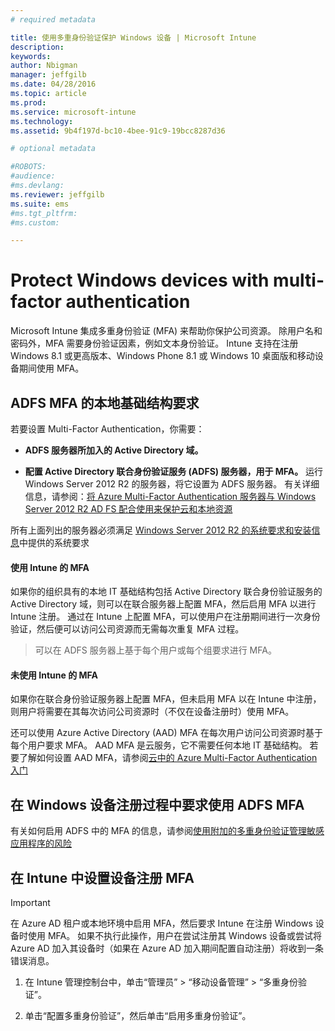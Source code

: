 ```yaml
---
# required metadata

title: 使用多重身份验证保护 Windows 设备 | Microsoft Intune
description:
keywords:
author: Nbigman
manager: jeffgilb
ms.date: 04/28/2016
ms.topic: article
ms.prod:
ms.service: microsoft-intune
ms.technology:
ms.assetid: 9b4f197d-bc10-4bee-91c9-19bcc8287d36

# optional metadata

#ROBOTS:
#audience:
#ms.devlang:
ms.reviewer: jeffgilb
ms.suite: ems
#ms.tgt_pltfrm:
#ms.custom:

---
```


# Protect Windows devices with multi-factor authentication
Microsoft Intune 集成多重身份验证 (MFA) 来帮助你保护公司资源。 除用户名和密码外，MFA 需要身份验证因素，例如文本身份验证。 Intune 支持在注册 Windows 8.1 或更高版本、Windows Phone 8.1 或 Windows 10 桌面版和移动设备期间使用 MFA。 

## ADFS MFA 的本地基础结构要求
若要设置 Multi-Factor Authentication，你需要：

-   **ADFS 服务器所加入的 Active Directory 域。**

-   **配置 Active Directory 联合身份验证服务 (ADFS) 服务器，用于 MFA。** 运行 Windows Server 2012 R2 的服务器，将它设置为 ADFS 服务器。 有关详细信息，请参阅：[将 Azure Multi-Factor Authentication 服务器与 Windows Server 2012 R2 AD FS 配合使用来保护云和本地资源](https://azure.microsoft.com/en-us/documentation/articles/multi-factor-authentication-get-started-adfs-w2k12/)

所有上面列出的服务器必须满足 [Windows Server 2012 R2 的系统要求和安装信息](http://technet.microsoft.com/library/dn303418.aspx)中提供的系统要求

#### 使用 Intune 的 MFA
如果你的组织具有的本地 IT 基础结构包括 Active Directory 联合身份验证服务的 Active Directory 域，则可以在联合服务器上配置 MFA，然后启用 MFA 以进行 Intune 注册。 通过在 Intune 上配置 MFA，可以使用户在注册期间进行一次身份验证，然后便可以访问公司资源而无需每次重复 MFA 过程。

>可以在 ADFS 服务器上基于每个用户或每个组要求进行 MFA。  

#### 未使用 Intune 的 MFA
如果你在联合身份验证服务器上配置 MFA，但未启用 MFA 以在 Intune 中注册，则用户将需要在其每次访问公司资源时（不仅在设备注册时）使用 MFA。

还可以使用 Azure Active Directory (AAD) MFA 在每次用户访问公司资源时基于每个用户要求 MFA。 AAD MFA 是云服务，它不需要任何本地 IT 基础结构。 若要了解如何设置 AAD MFA，请参阅[云中的 Azure Multi-Factor Authentication 入门](https://azure.microsoft.com/en-us/documentation/articles/multi-factor-authentication-get-started-cloud/)

## 在 Windows 设备注册过程中要求使用 ADFS MFA
有关如何启用 ADFS 中的 MFA 的信息，请参阅[使用附加的多重身份验证管理敏感应用程序的风险](http://technet.microsoft.com/library/dn280949.aspx)

## 在 Intune 中设置设备注册 MFA
>[!Important]  
>在 Azure AD 租户或本地环境中启用 MFA，然后要求 Intune 在注册 Windows 设备时使用 MFA。 如果不执行此操作，用户在尝试注册其 Windows 设备或尝试将 Azure AD 加入其设备时（如果在 Azure AD 加入期间配置自动注册）将收到一条错误消息。

1.  在 Intune 管理控制台中，单击“管理员” &gt; “移动设备管理” &gt; “多重身份验证”。

2.  单击“配置多重身份验证”，然后单击“启用多重身份验证”。



<!--HONumber=May16_HO2-->


